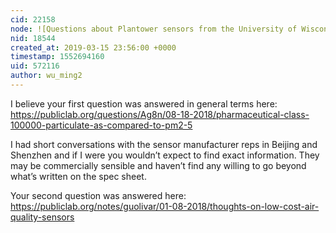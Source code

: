 ```yaml
---
cid: 22158
node: ![Questions about Plantower sensors from the University of Wisconsin - Eau Claire](../notes/OrionAllgaier/03-13-2019/questions-from-the-university-of-wisconsin-eau-claire)
nid: 18544
created_at: 2019-03-15 23:56:00 +0000
timestamp: 1552694160
uid: 572116
author: wu_ming2
---
```


 I believe your first question was answered in general terms here: https://publiclab.org/questions/Ag8n/08-18-2018/pharmaceutical-class-100000-particulate-as-compared-to-pm2-5

I had short conversations with the sensor manufacturer reps in Beijing and Shenzhen and if I were you wouldn’t expect to find exact information. They may be commercially sensible and haven’t find any willing to go beyond what’s written on the spec sheet. 

Your second question was answered here: https://publiclab.org/notes/guolivar/01-08-2018/thoughts-on-low-cost-air-quality-sensors